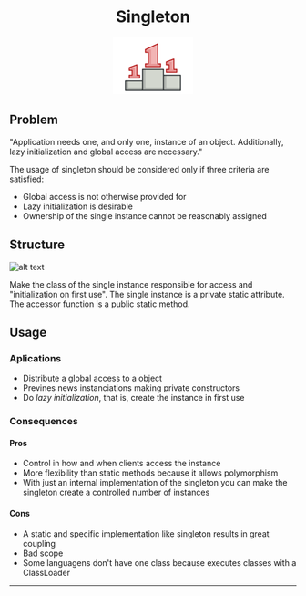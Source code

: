 <h1 align='center'>Singleton</h1>

<p align='center'>
	<img src='../../../.github/singleton.png' alt='Singleton'>
</p>

## Problem

"Application needs one, and only one, instance of an object. Additionally, lazy initialization and global access are necessary."

The usage of singleton should be considered only if three criteria are satisfied:

- Global access is not otherwise provided for
- Lazy initialization is desirable
- Ownership of the single instance cannot be reasonably assigned

## Structure

![alt text](https://sourcemaking.com/files/v2/content/patterns/singleton1.png "Singleton UML Diagram")

Make the class of the single instance responsible for access and "initialization on first use". The single instance is a private static attribute. The accessor function is a public static method.

## Usage

### Aplications
- Distribute a global access to a object
- Prevines news instanciations making private constructors
- Do *lazy initialization*, that is, create the instance in first use

### Consequences
#### Pros
- Control in how and when clients access the instance
- More flexibility than static methods because it allows polymorphism
- With just an internal implementation of the singleton you can make the singleton create a controlled number of instances

#### Cons
- A static and specific implementation like singleton results in great coupling
- Bad scope
- Some languagens don't have one class because executes classes with a ClassLoader

---